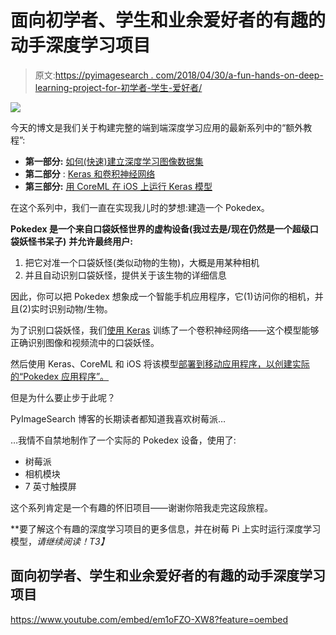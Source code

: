 # 面向初学者、学生和业余爱好者的有趣的动手深度学习项目

> 原文:[https://pyimagesearch . com/2018/04/30/a-fun-hands-on-deep-learning-project-for-初学者-学生-爱好者/](https://pyimagesearch.com/2018/04/30/a-fun-hands-on-deep-learning-project-for-beginners-students-and-hobbyists/)

[![](../Images/b5055dae6baf9ebfc092e082885a97a2.png)](https://pyimagesearch.com/wp-content/uploads/2018/04/dl_project_pi_header.jpg)

今天的博文是我们关于构建完整的端到端深度学习应用的最新系列中的“额外教程”:

*   **第一部分:** [如何(快速)建立深度学习图像数据集](https://pyimagesearch.com/2018/04/09/how-to-quickly-build-a-deep-learning-image-dataset/)
*   **第二部分** : [Keras 和卷积神经网络](https://pyimagesearch.com/2018/04/16/keras-and-convolutional-neural-networks-cnns/)
*   **第三部分:** [用 CoreML 在 iOS 上运行 Keras 模型](https://pyimagesearch.com/2018/04/23/running-keras-models-on-ios-with-coreml/)

在这个系列中，我们一直在实现我儿时的梦想:建造一个 Pokedex。

**Pokedex 是一个来自口袋妖怪世界的虚构设备(我过去是/现在仍然是一个超级口袋妖怪书呆子)** **并允许最终用户:**

1.  把它对准一个口袋妖怪(类似动物的生物)，大概是用某种相机
2.  并且自动识别口袋妖怪，提供关于该生物的详细信息

因此，你可以把 Pokedex 想象成一个智能手机应用程序，它(1)访问你的相机，并且(2)实时识别动物/生物。

为了识别口袋妖怪，我们[使用 Keras](https://pyimagesearch.com/2018/04/16/keras-and-convolutional-neural-networks-cnns/) 训练了一个卷积神经网络——这个模型能够正确识别图像和视频流中的口袋妖怪。

然后使用 Keras、CoreML 和 iOS 将该模型[部署到移动应用程序，以创建实际的“Pokedex 应用程序”。](https://pyimagesearch.com/2018/04/23/running-keras-models-on-ios-with-coreml/)

但是为什么要止步于此呢？

PyImageSearch 博客的长期读者都知道我喜欢树莓派…

…我情不自禁地制作了一个实际的 Pokedex 设备，使用了:

*   树莓派
*   相机模块
*   7 英寸触摸屏

这个系列肯定是一个有趣的怀旧项目——谢谢你陪我走完这段旅程。

**要了解这个有趣的深度学习项目的更多信息，并在树莓 Pi 上实时运行深度学习模型，*请继续阅读！*T3】**

## 面向初学者、学生和业余爱好者的有趣的动手深度学习项目

<https://www.youtube.com/embed/em1oFZO-XW8?feature=oembed>